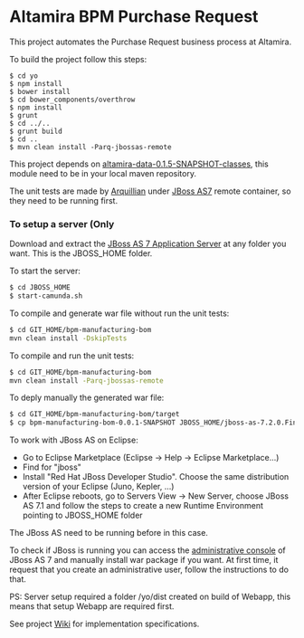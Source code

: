 Altamira BPM Purchase Request
=============================

This project automates the Purchase Request business process at Altamira. 

To build the project follow this steps:

```
$ cd yo
$ npm install
$ bower install
$ cd bower_components/overthrow
$ npm install
$ grunt
$ cd ../..
$ grunt build
$ cd ..
$ mvn clean install -Parq-jbossas-remote
```

This project depends on [altamira-data-0.1.5-SNAPSHOT-classes](https://www.github.com/altamira/data), this module need to be in your local maven repository.

The unit tests are made by [Arquillian](http://arquillian.org) under [JBoss AS7](http://jbossas.jboss.org) remote container, so they need to be running first.

### To setup a server (Only

Download and extract the [JBoss AS 7 Application Server](http://camunda.org/release/camunda-bpm/jboss/7.1/camunda-bpm-jboss-7.1.0-Final.zip) at any folder you want. This is the JBOSS_HOME folder.

To start the server:

```sh
$ cd JBOSS_HOME
$ start-camunda.sh
```

To compile and generate war file without run the unit tests:

```sh
$ cd GIT_HOME/bpm-manufacturing-bom
mvn clean install -DskipTests
```

To compile and run the unit tests:

```sh
$ cd GIT_HOME/bpm-manufacturing-bom
mvn clean install -Parq-jbossas-remote
```

To deply manually the generated war file:

```sh
$ cd GIT_HOME/bpm-manufacturing-bom/target
$ cp bpm-manufacturing-bom-0.0.1-SNAPSHOT JBOSS_HOME/jboss-as-7.2.0.Final/standalone/deployments
```

To work with JBoss AS on Eclipse:

* Go to Eclipse Marketplace (Eclipse -> Help -> Eclipse Marketplace...)
* Find for "jboss"
* Install "Red Hat JBoss Developer Studio". Choose the same distribution version of your Eclipse (Juno, Kepler, ...)
* After Eclipse reboots, go to Servers View -> New Server, choose JBoss AS 7.1 and follow the steps to create a new Runtime Environment pointing to JBOSS_HOME folder


The JBoss AS need to be running before in this case.

To check if JBoss is running you can access the [administrative console](http://localhost:9990) of JBoss AS 7 and manually install war package if you want. At first time, it request that you create an administrative user, follow the instructions to do that.

PS: Server setup required a folder /yo/dist created on build of Webapp, this means that setup Webapp are required first.

See project [Wiki](http://www.github.com/altamira/bpm-manufacturing-bom/wiki) for implementation specifications.

